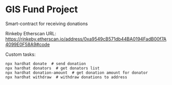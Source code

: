 # GIS Fund Project
Smart-contract for receiving donations

Rinkeby Etherscan URL: https://rinkeby.etherscan.io/address/0xa9549cB571db44BA0194FadB00f7A4099E0F58A9#code


Custom tasks:
```shell
npx hardhat donate  # send donation
npx hardhat donators  # get donators list 
npx hardhat donation-amount  # get donation amount for donator
npx hardhat withdraw  # withdraw donations to address
```
